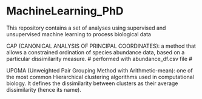 # MachineLearning_PhD
This repository contains a set of analyses using supervised and unsupervised machine learning to process biological data

CAP (CANONICAL ANALYSIS OF PRINCIPAL COORDINATES): a method that allows a constrained ordination of species abundance data, based on a particular dissimilarity measure. # performed with abundance_df.csv file # 

UPGMA (Unweighted Pair Grouping Method with Arithmetic-mean): one of the most common Hierarchical clustering algorithms used in computational biology. It defines the dissimilarity between clusters as their average dissimilarity (hence its name).
